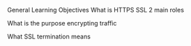 General Learning Objectives
What is HTTPS SSL 2 main roles

What is the purpose encrypting traffic

What SSL termination means
